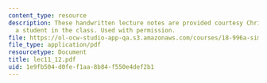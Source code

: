 ```yaml
---
content_type: resource
description: These handwritten lecture notes are provided courtesy Christina Goddard,
  a student in the class. Used with permission.
file: https://ol-ocw-studio-app-qa.s3.amazonaws.com/courses/18-996a-simplicity-theory-spring-2004/1e9fb504d0fef1aa8b84f550e4def2b1_lec11_12.pdf
file_type: application/pdf
resourcetype: Document
title: lec11_12.pdf
uid: 1e9fb504-d0fe-f1aa-8b84-f550e4def2b1
---
```

